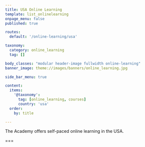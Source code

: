 ```yaml
---
title: USA Online Learning
template: list_onlinelearning
onpage_menu: false
published: true

routes:
  default: '/online-learning/usa'

taxonomy:
  category: online_learning
  tag: []

body_classes: "modular header-image fullwidth online-learning"
banner_image: theme://images/banners/online_learning.jpg

side_bar_menu: true

content:
  items:
    '@taxonomy':
      tag: [online_learning, courses]
      country: 'usa'
  order:
    by: title

---
```


The Academy offers self-paced online learning in the USA.

===
